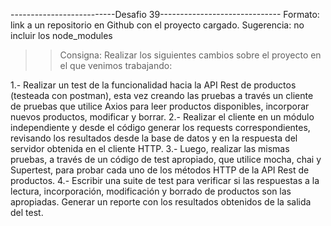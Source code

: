 --------------------------Desafio 39------------------------------
Formato: link a un repositorio en Github con el proyecto cargado. 
Sugerencia: no incluir los node_modules

>> Consigna: Realizar los siguientes cambios sobre el proyecto en el que venimos trabajando:

1.- Realizar un test de la funcionalidad hacia la API Rest de productos (testeada con postman), esta vez creando las pruebas a través un cliente de pruebas que utilice Axios para leer productos disponibles, incorporar nuevos productos, modificar y borrar.
2.- Realizar el cliente en un módulo independiente y desde el código generar los requests correspondientes, revisando los resultados desde la base de datos y en la respuesta del servidor obtenida en el cliente HTTP.
3.- Luego, realizar las mismas pruebas, a través de un código de test apropiado, que utilice mocha, chai y Supertest, para probar cada uno de los métodos HTTP de la API Rest de productos.
4.- Escribir una suite de test para verificar si las respuestas a la lectura, incorporación, modificación y borrado de productos son las apropiadas. Generar un reporte con los resultados obtenidos de la salida del test.

